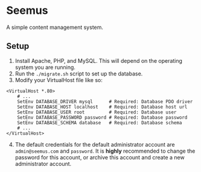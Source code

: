# Seemus

A simple content management system.

## Setup

1. Install Apache, PHP, and MySQL. This will depend on the operating system you are running.
2. Run the `./migrate.sh` script to set up the database.
3. Modify your VirtualHost file like so:
```
<VirtualHost *.80>
    # ...
    SetEnv DATABASE_DRIVER mysql      # Required: Database PDO driver
    SetEnv DATABASE_HOST localhost    # Required: Database host url
    SetEnv DATABASE_USER root         # Required: Database user
    SetEnv DATABASE_PASSWORD password # Required: Database password
    SetEnv DATABASE_SCHEMA database   # Required: Database schema
    # ...
</VirtualHost>
```
4. The default credentials for the default administrator account are `admin@seemus.com` and `password`. It is **highly** recommended to change the password for this account, or archive this account and create a new administrator account.